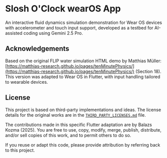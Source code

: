 # Slosh O'Clock wearOS App

An interactive fluid dynamics simulation demonstration for Wear OS devices with accelerometer and touch input support, developed as a testbed for AI-assisted coding using Gemini 2.5 Pro.

## Acknowledgements

Based on the original FLIP water simulation HTML demo by Matthias Müller:
[https://matthias-research.github.io/pages/tenMinutePhysics/](https://matthias-research.github.io/pages/tenMinutePhysics/) (Section 18).
This version was adapted to Wear OS in Flutter, with input handling tailored to wearable devices.

## License

This project is based on third-party implementations and ideas. The license details for the original works are in the [`THIRD_PARTY_LICENSES.md`](THIRD_PARTY_LICENSES.md) file.

The contributions made in this specific Flutter adaptation are by Balazs Kozma (2025).
You are free to use, copy, modify, merge, publish, distribute, and/or sell copies of this work,
and to permit others to do so.

If you reuse or adapt this code, please provide attribution by referring back to this project.
